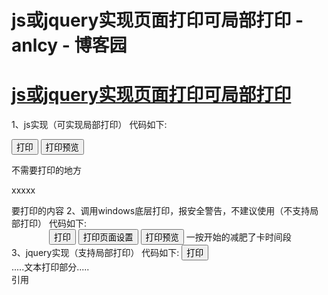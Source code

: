 
# js或jquery实现页面打印可局部打印 - anlcy - 博客园






# [js或jquery实现页面打印可局部打印](https://www.cnblogs.com/camilla/p/7593088.html)
1、js实现（可实现局部打印）
代码如下:
<html>
<title>js打印</title>
<head></head><body>
<input id=btnprint type=button value=打印 onclick=javascript:window.print(); />
<input id=btnprint type=button value=打印预览 onclick=preview(1) />
<style type=text/css media=print>
.noprint{display : none }
</style>

<p class="noprint">不需要打印的地方</p>
<script>
function preview(oper)
{
if (oper < 10)
{
bdhtml=window.document.body.innerhtml;//获取当前页的html代码
sprnstr=<!--startprint+oper+-->;//设置打印开始区域
eprnstr=<!--endprint+oper+-->;//设置打印结束区域
prnhtml=bdhtml.substring(bdhtml.indexof(sprnstr)+18); //从开始代码向后取html
prnhtml=prnhtml.substring(0,prnhtml.indexof(eprnstr));//从结束代码向前取html
window.document.body.innerhtml=prnhtml;
window.print();
window.document.body.innerhtml=bdhtml;
} else {
window.print();
}
}
</script>
<p>xxxxx</p>
<!--startprint1-->要打印的内容<!--endprint1-->
</body>
</html>
2、调用windows底层打印，报安全警告，不建议使用（不支持局部打印）
代码如下:
<html>
<head>
<title>javascript打印-打印页面设置-打印预览代码</title>
<meta http-equiv=content-type content=text/html; charset=gb2312 />
<script language=javascript>
function printsetup(){
// 打印页面设置
wb.execwb(8,1);
}
function printpreview(){
// 打印页面预览
wb.execwb(7,1);
}
function printit()
{
if (confirm('确定打印吗？')) {
wb.execwb(6,6);
}
}
</script>
</head>
<body>
<div align=center>
<object id=wb height=0 width=0
classid=clsid:8856f961-340a-11d0-a96b-00c04fd705a2 name=wb></object>
<input onclick=javascript:printit() type=button value=打印 name=button_print />
<input onclick=javascript:printsetup(); type=button value=打印页面设置 name=button_setup />
<input onclick=javascript:printpreview(); type=button value=打印预览 name=button_show />
一按开始的减肥了卡时间段
</div>
</body>
</html>
3、jquery实现（支持局部打印）
代码如下:
<html>
<head>
<script type=text/javascript src=jquery-1.6.4.js></script>
<script>
$(function(){
$(input\#biuuu_button).click(function(){
$(div\#myprintarea).printarea();
});
</script>
</head>
<body>
<input id=biuuu_button type=button value=打印></input>
<div id=myprintarea>.....文本打印部分.....</div> <div class="quote_title">引用</div><div class="quote_div"></div>
</body>
</html>





